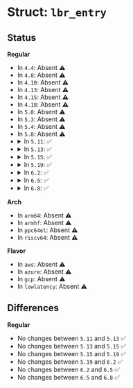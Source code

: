# Struct: <code>lbr_entry</code>

## Status
<b>Regular</b>
<ul>
<li>
In <code>4.4</code>: Absent ⚠️
</li>
<li>
In <code>4.8</code>: Absent ⚠️
</li>
<li>
In <code>4.10</code>: Absent ⚠️
</li>
<li>
In <code>4.13</code>: Absent ⚠️
</li>
<li>
In <code>4.15</code>: Absent ⚠️
</li>
<li>
In <code>4.18</code>: Absent ⚠️
</li>
<li>
In <code>5.0</code>: Absent ⚠️
</li>
<li>
In <code>5.3</code>: Absent ⚠️
</li>
<li>
In <code>5.4</code>: Absent ⚠️
</li>
<li>
In <code>5.8</code>: Absent ⚠️
</li>
<li>
<details>
<summary>In <code>5.11</code>: ✅</summary>

```c
struct lbr_entry {
    u64 from;
    u64 to;
    u64 info;
};
```
</details>
</li>
<li>
<details>
<summary>In <code>5.13</code>: ✅</summary>

```c
struct lbr_entry {
    u64 from;
    u64 to;
    u64 info;
};
```
</details>
</li>
<li>
<details>
<summary>In <code>5.15</code>: ✅</summary>

```c
struct lbr_entry {
    u64 from;
    u64 to;
    u64 info;
};
```
</details>
</li>
<li>
<details>
<summary>In <code>5.19</code>: ✅</summary>

```c
struct lbr_entry {
    u64 from;
    u64 to;
    u64 info;
};
```
</details>
</li>
<li>
<details>
<summary>In <code>6.2</code>: ✅</summary>

```c
struct lbr_entry {
    u64 from;
    u64 to;
    u64 info;
};
```
</details>
</li>
<li>
<details>
<summary>In <code>6.5</code>: ✅</summary>

```c
struct lbr_entry {
    u64 from;
    u64 to;
    u64 info;
};
```
</details>
</li>
<li>
<details>
<summary>In <code>6.8</code>: ✅</summary>

```c
struct lbr_entry {
    u64 from;
    u64 to;
    u64 info;
};
```
</details>
</li>
</ul>
<b>Arch</b>
<ul>
<li>
In <code>arm64</code>: Absent ⚠️
</li>
<li>
In <code>armhf</code>: Absent ⚠️
</li>
<li>
In <code>ppc64el</code>: Absent ⚠️
</li>
<li>
In <code>riscv64</code>: Absent ⚠️
</li>
</ul>
<b>Flavor</b>
<ul>
<li>
In <code>aws</code>: Absent ⚠️
</li>
<li>
In <code>azure</code>: Absent ⚠️
</li>
<li>
In <code>gcp</code>: Absent ⚠️
</li>
<li>
In <code>lowlatency</code>: Absent ⚠️
</li>
</ul>

## Differences
<b>Regular</b>
<ul>
<li>
No changes between <code>5.11</code> and <code>5.13</code> ✅
</li>
<li>
No changes between <code>5.13</code> and <code>5.15</code> ✅
</li>
<li>
No changes between <code>5.15</code> and <code>5.19</code> ✅
</li>
<li>
No changes between <code>5.19</code> and <code>6.2</code> ✅
</li>
<li>
No changes between <code>6.2</code> and <code>6.5</code> ✅
</li>
<li>
No changes between <code>6.5</code> and <code>6.8</code> ✅
</li>
</ul>
